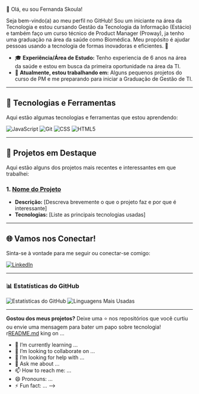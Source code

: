 👋 Olá, eu sou Fernanda Skoula!

Seja bem-vindo(a) ao meu perfil no GitHub! Sou um iniciante na área da Tecnologia e estou cursando Gestão da Tecnologia da Informação (Estácio) e também faço um curso técnico de Product Manager (Proway), ja tenho uma graduação na área da saúde como Biomédica. Meu propósito é ajudar pessoas usando a tecnologia de formas inovadoras e eficientes. 🌟

- 🎓 **Experiência/Área de Estudo:** Tenho experiencia de 6 anos na área da saúde e estou em busca da primeira oportunidade na área da TI.
- 🔭 **Atualmente, estou trabalhando em:** Alguns pequenos projetos do curso de PM e me preparando para iniciar a Graduação de Gestão de TI.

---

## 🚀 Tecnologias e Ferramentas

Aqui estão algumas tecnologias e ferramentas que estou aprendendo:

![JavaScript](https://img.shields.io/badge/JavaScript-F7DF1E?style=flat-square&logo=javascript&logoColor=black)
![Git](https://img.shields.io/badge/Git-F05032?style=flat-square&logo=git&logoColor=white)
![CSS](https://img.shields.io/badge/CSS-square%26logo%3Dcsst%26logoColor%3DBlue?logo=css&color=0000ff)
![HTML5](https://img.shields.io/badge/HTML5-square%2526logo%25htmlt%2526logoColor%253D%3Flogo%3Dhtml5%26color%3Dffa500?style=flat-square&logo=html5&color=ffa500)

---

## 💼 Projetos em Destaque

Aqui estão alguns dos projetos mais recentes e interessantes em que trabalhei:

### 1. [Nome do Projeto](https://link-do-projeto.com)
   - **Descrição:** [Descreva brevemente o que o projeto faz e por que é interessante]
   - **Tecnologias:** [Liste as principais tecnologias usadas]
     
---

## 🌐 Vamos nos Conectar!

Sinta-se à vontade para me seguir ou conectar-se comigo:

[![LinkedIn](https://img.shields.io/badge/LinkedIn-blue?style=flat-square&logo=linkedin&logoColor=white)](https://www.linkedin.com/in/fernandaskoula/)

---

### 📊 Estatísticas do GitHub

![Estatísticas do GitHub](https://github-readme-stats.vercel.app/api?username=seu-usuario&show_icons=true&theme=dracula)
![Linguagens Mais Usadas](https://github-readme-stats.vercel.app/api/top-langs/?username=seu-usuario&layout=compact&theme=dracula)

---

**Gostou dos meus projetos?** Deixe uma ⭐ nos repositórios que você curtiu ou envie uma mensagem para bater um papo sobre tecnologia!
r[README.md](https://github.com/user-attachments/files/17669838/README.md)
king on ...
- 🌱 I’m currently learning ...
- 👯 I’m looking to collaborate on ...
- 🤔 I’m looking for help with ...
- 💬 Ask me about ...
- 📫 How to reach me: ...
- 😄 Pronouns: ...
- ⚡ Fun fact: ...
-->
